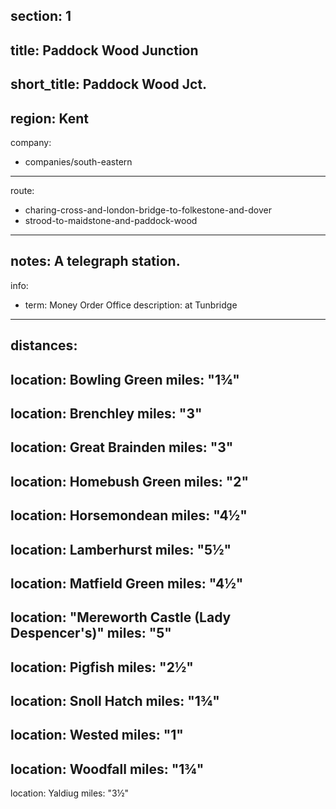 section: 1
----
title: Paddock Wood Junction
----
short_title: Paddock Wood Jct.
----
region: Kent
----
company:
- companies/south-eastern
----
route:
- charing-cross-and-london-bridge-to-folkestone-and-dover
- strood-to-maidstone-and-paddock-wood
----
notes: A telegraph station.
----
info:
- term: Money Order Office
  description: at Tunbridge
----
distances:
- 
  location: Bowling Green
  miles: "1¾"
- 
  location: Brenchley
  miles: "3"
- 
  location: Great Brainden
  miles: "3"
- 
  location: Homebush Green
  miles: "2"
- 
  location: Horsemondean
  miles: "4½"
- 
  location: Lamberhurst
  miles: "5½"
- 
  location: Matfield Green
  miles: "4½"
- 
  location: "Mereworth Castle (Lady Despencer's)"
  miles: "5"
- 
  location: Pigfish
  miles: "2½"
- 
  location: Snoll Hatch
  miles: "1¾"
- 
  location: Wested
  miles: "1"
- 
  location: Woodfall
  miles: "1¾"
- 
  location: Yaldiug
  miles: "3½"

